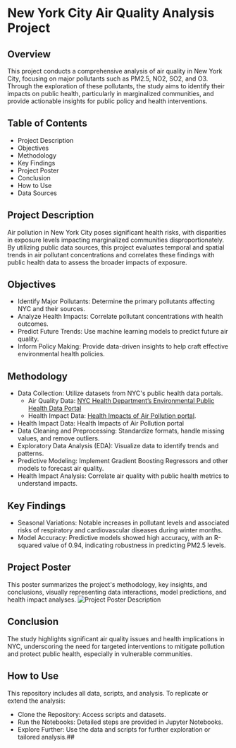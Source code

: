 # New York City Air Quality Analysis Project
## Overview
This project conducts a comprehensive analysis of air quality in New York City, focusing on major pollutants such as PM2.5, NO2, SO2, and O3. Through the exploration of these pollutants, the study aims to identify their impacts on public health, particularly in marginalized communities, and provide actionable insights for public policy and health interventions.

## Table of Contents
* Project Description
* Objectives
* Methodology
* Key Findings
* Project Poster
* Conclusion
* How to Use
* Data Sources
  
## Project Description
Air pollution in New York City poses significant health risks, with disparities in exposure levels impacting marginalized communities disproportionately. By utilizing public data sources, this project evaluates temporal and spatial trends in air pollutant concentrations and correlates these findings with public health data to assess the broader impacts of exposure.

## Objectives
* Identify Major Pollutants: Determine the primary pollutants affecting NYC and their sources.
* Analyze Health Impacts: Correlate pollutant concentrations with health outcomes.
* Predict Future Trends: Use machine learning models to predict future air quality.
* Inform Policy Making: Provide data-driven insights to help craft effective environmental health policies.
  
## Methodology
* Data Collection: Utilize datasets from NYC's public health data portals.
  - Air Quality Data: [NYC Health Department’s Environmental Public Health Data Portal](https://a816-dohbesp.nyc.gov/IndicatorPublic/data-explorer/air-quality/?id=2023#display=summary)
  - Health Impact Data: [Health Impacts of Air Pollution portal](https://a816-dohbesp.nyc.gov/IndicatorPublic/data-explorer/health-impacts-of-air-pollution/?id=2122#display=summary).
* Health Impact Data: Health Impacts of Air Pollution portal
* Data Cleaning and Preprocessing: Standardize formats, handle missing values, and remove outliers.
* Exploratory Data Analysis (EDA): Visualize data to identify trends and patterns.
* Predictive Modeling: Implement Gradient Boosting Regressors and other models to forecast air quality.
* Health Impact Analysis: Correlate air quality with public health metrics to understand impacts.
  
## Key Findings
* Seasonal Variations: Notable increases in pollutant levels and associated risks of respiratory and cardiovascular diseases during winter months.
* Model Accuracy: Predictive models showed high accuracy, with an R-squared value of 0.94, indicating robustness in predicting PM2.5 levels.
  
## Project Poster
This poster summarizes the project's methodology, key insights, and conclusions, visually representing data interactions, model predictions, and health impact analyses.
![Project Poster Description](ProjectPoster.png)

## Conclusion
The study highlights significant air quality issues and health implications in NYC, underscoring the need for targeted interventions to mitigate pollution and protect public health, especially in vulnerable communities.

## How to Use
This repository includes all data, scripts, and analysis. To replicate or extend the analysis:

* Clone the Repository: Access scripts and datasets.
* Run the Notebooks: Detailed steps are provided in Jupyter Notebooks.
* Explore Further: Use the data and scripts for further exploration or tailored analysis.##
